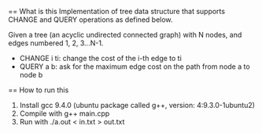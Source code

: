== What is this
Implementation of tree data structure that supports CHANGE and QUERY operations as defined below.

Given a tree (an acyclic undirected connected graph) with N nodes, and edges numbered 1, 2, 3...N-1.
- CHANGE i ti: change the cost of the i-th edge to ti
- QUERY a b: ask for the maximum edge cost on the path from node a to node b

== How to run this
1. Install gcc 9.4.0 (ubuntu package called g++, version: 4:9.3.0-1ubuntu2)
2. Compile with g++ main.cpp
3. Run with ./a.out < in.txt > out.txt
